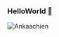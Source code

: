 ### HelloWorld 👋

<!--
**Potoff/Potoff** is a ✨ _special_ ✨ repository because its `README.md` (this file) appears on your GitHub profile.

Here are some ideas to get you started:

- 🔭 I’m currently working on ...
- 🌱 I’m currently learning ...
- 👯 I’m looking to collaborate on ...
- 🤔 I’m looking for help with ...
- 💬 Ask me about ...
- 📫 How to reach me: ...
- 😄 Pronouns: ...
- ⚡ Fun fact: ...
-->
![Ankaachien](https://user-images.githubusercontent.com/98336974/164201906-9d7b4386-0b86-4e13-a337-b7db70e3f936.png)
